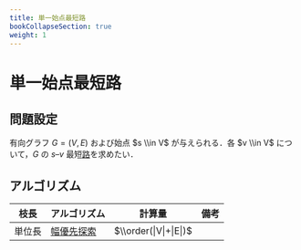 ```yaml
---
title: 単一始点最短路
bookCollapseSection: true
weight: 1
---
```


# 単一始点最短路
## 問題設定
有向グラフ $G=(V,E)$ および始点 $s \\in V$ が与えられる．各 $v \\in V$ について，$G$ の $s$&ndash;$v$ 最短[路](..)を求めたい．

## アルゴリズム

| 枝長 | アルゴリズム | 計算量 | 備考 |
| --- | ---------- | ----- | --- |
| 単位長 | [幅優先探索](bfs) | $\\order(\|V\|+\|E\|)$ |  |
